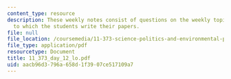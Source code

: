 ```yaml
---
content_type: resource
description: These weekly notes consist of questions on the weekly topics, in response
  to which the students write their papers.
file: null
file_location: /coursemedia/11-373-science-politics-and-environmental-policy-fall-2004/aacb96d3796a658d1f3907ce517109a7_11_373_day_12_lo.pdf
file_type: application/pdf
resourcetype: Document
title: 11_373_day_12_lo.pdf
uid: aacb96d3-796a-658d-1f39-07ce517109a7
---
```

